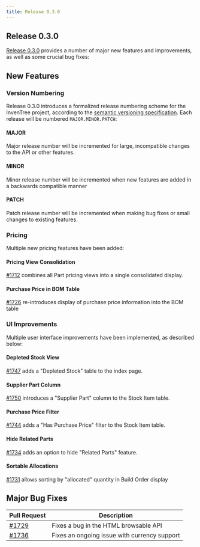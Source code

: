 ```yaml
---
title: Release 0.3.0
---
```


## Release 0.3.0

[Release 0.3.0](https://github.com/inventree/InvenTree/releases/tag/0.3.0) provides a number of major new features and improvements, as well as some crucial bug fixes:

## New Features

### Version Numbering

Release 0.3.0 introduces a formalized release numbering scheme for the InvenTree project, according to the [semantic versioning specification](https://semver.org/). Each release will be numbered `MAJOR.MINOR.PATCH`:

#### MAJOR

Major release number will be incremented for large, incompatible changes to the API or other features.

#### MINOR

Minor release number will be incremented when new features are added in a backwards compatible manner

#### PATCH

Patch release number will be incremented when making bug fixes or small changes to existing features.

### Pricing

Multiple new pricing features have been added:

#### Pricing View Consolidation

[#1712](https://github.com/inventree/InvenTree/pull/1712) combines all Part pricing views into a single consolidated display.

#### Purchase Price in BOM Table

[#1726](https://github.com/inventree/InvenTree/pull/1726) re-introduces display of purchase price information into the BOM table

### UI Improvements

Multiple user interface improvements have been implemented, as described below:

#### Depleted Stock View

[#1747](https://github.com/inventree/InvenTree/pull/1747) adds a "Depleted Stock" table to the index page.

#### Supplier Part Column

[#1750](https://github.com/inventree/InvenTree/pull/1750) introduces a "Supplier Part" column to the Stock Item table.

#### Purchase Price Filter

[#1744](https://github.com/inventree/InvenTree/pull/1744) adds a "Has Purchase Price" filter to the Stock Item table.

#### Hide Related Parts

[#1734](https://github.com/inventree/InvenTree/pull/1734) adds an option to hide "Related Parts" feature.

#### Sortable Allocations

[#1731](https://github.com/inventree/InvenTree/pull/1731) allows sorting by "allocated" quantity in Build Order display

## Major Bug Fixes

| Pull Request | Description |
| --- | --- |
| [#1729](https://github.com/inventree/InvenTree/pull/1729) | Fixes a bug in the HTML browsable API |
| [#1736](https://github.com/inventree/InvenTree/pull/1736) | Fixes an ongoing issue with currency support |
